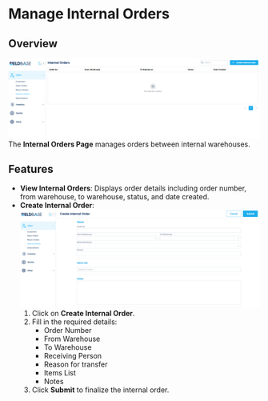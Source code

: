 # Manage Internal Orders

## Overview
![Internal Orders](./images/internal_orders.png)
The **Internal Orders Page** manages orders between internal warehouses.

## Features
- **View Internal Orders**: Displays order details including order number, from warehouse, to warehouse, status, and date created.
- **Create Internal Order**:
![create Internal Order](./images/create_internal_order.png)
  1. Click on **Create Internal Order**.
  2. Fill in the required details:
     - Order Number
     - From Warehouse
     - To Warehouse
     - Receiving Person
     - Reason for transfer
     - Items List
     - Notes
  3. Click **Submit** to finalize the internal order.
